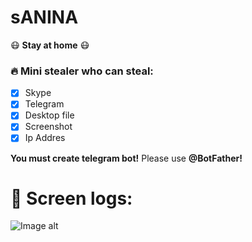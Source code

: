 # sANINA
😷 **Stay at home** 😷
### 🔥 Mini stealer who can steal:

- [x] Skype
- [x] Telegram
- [x] Desktop file
- [x] Screenshot
- [x] Ip Addres

**You must create telegram bot!**
Please use **@BotFather!**
# 🧡 Screen logs:

![Image alt](https://github.com/K1ngSoul/-s-ANINA/blob/master/image/1.PNG)

